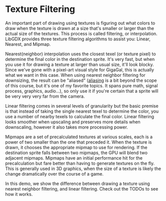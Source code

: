 # Texture Filtering

An important part of drawing using textures is figuring out what colors to draw when the texture is drawn at a size that's smaller or larger than the actual size of the textures. This process is called filtering, or interpolation. LibGDX provides three texture filtering algorithms to assist you: Linear, Nearest, and Mipmap.

Nearest(neighbor) interpolation uses the closest texel (or texture pixel) to determine the final color in the destination sprite. It's very fast, but when you use it for drawing a texture at larger than usual size, it'll look blocky. Since we've gone with a pixel-art visual style for GigaGal, this is actually what we want in this case. When using nearest neighbor filtering for downsizing, the result can be "aliased" ([aliasing](https://en.wikipedia.org/wiki/Aliasing) is a bit beyond the scope of this course, but it's one of my favorite topics. It spans pure math, signal process, graphics, audio...), so only use it if you're certain that a sprite will be very very very far from the camera.

Linear filtering comes in several levels of granularity but the basic premise is that instead of taking the single nearest texel to determine the color, you use a number of nearby texels to calculate the final color. Linear filtering looks smoother when upscaling and preserves more details when downscaling, however it also takes more processing power.

Mipmaps are a set of precalculated textures at various scales, each is a power of two smaller than the one that preceded it. When the texture is drawn, it chooses the appropriate mipmap to use for rendering. If the destination sprite falls between two mipmaps, the GPU will blend two adjacent mipmaps. Mipmaps have an initial performance hit for the precalculation but fare better than having to generate textures on the fly. This is generally used in 3D graphics, when the size of a texture is likely the change dramatically over the course of a game.

In this demo, we show the difference between drawing a texture using nearest neighbor filtering, and linear filtering. Check out the TODOs to see how it works.

